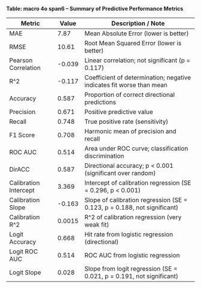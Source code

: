 **Table: macro 4o span6 – Summary of Predictive Performance Metrics**

| Metric                | Value  | Description / Note                                           |
| --------------------- | ------ | ------------------------------------------------------------ |
| MAE                   | 7.87   | Mean Absolute Error (lower is better)                        |
| RMSE                  | 10.61  | Root Mean Squared Error (lower is better)                    |
| Pearson Correlation   | -0.039 | Linear correlation; not significant (p = 0.117)              |
| R^2                   | -0.117 | Coefficient of determination; negative indicates fit worse than mean |
| Accuracy              | 0.587  | Proportion of correct directional predictions                |
| Precision             | 0.671  | Positive predictive value                                    |
| Recall                | 0.748  | True positive rate (sensitivity)                             |
| F1 Score              | 0.708  | Harmonic mean of precision and recall                        |
| ROC AUC               | 0.514  | Area under ROC curve; classification discrimination          |
| DirACC                | 0.587  | Directional accuracy; p < 0.001 (significant over random)    |
| Calibration Intercept | 3.369  | Intercept of calibration regression (SE = 0.296, p < 0.001)  |
| Calibration Slope     | -0.163 | Slope of calibration regression (SE = 0.123, p = 0.188, not significant) |
| Calibration R^2       | 0.0015 | R^2 of calibration regression (very weak fit)                |
| Logit Accuracy        | 0.668  | Hit rate from logistic regression (directional)              |
| Logit ROC AUC         | 0.514  | ROC AUC from logistic regression                             |
| Logit Slope           | 0.028  | Slope from logit regression (SE = 0.021, p = 0.191, not significant) |